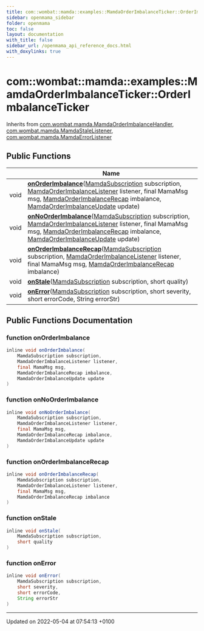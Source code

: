 ```yaml
---
title: com::wombat::mamda::examples::MamdaOrderImbalanceTicker::OrderImbalanceTicker
sidebar: openmama_sidebar
folder: openmama
toc: false
layout: documentation
with_title: false
sidebar_url: /openmama_api_reference_docs.html
with_doxylinks: true
---
```


# com::wombat::mamda::examples::MamdaOrderImbalanceTicker::OrderImbalanceTicker





Inherits from [com.wombat.mamda.MamdaOrderImbalanceHandler](interfacecom_1_1wombat_1_1mamda_1_1MamdaOrderImbalanceHandler.html), [com.wombat.mamda.MamdaStaleListener](interfacecom_1_1wombat_1_1mamda_1_1MamdaStaleListener.html), [com.wombat.mamda.MamdaErrorListener](interfacecom_1_1wombat_1_1mamda_1_1MamdaErrorListener.html)

## Public Functions

|                | Name           |
| -------------- | -------------- |
| void | **[onOrderImbalance](classcom_1_1wombat_1_1mamda_1_1examples_1_1MamdaOrderImbalanceTicker_1_1OrderImbalanceTicker.html#function-onorderimbalance)**([MamdaSubscription](classcom_1_1wombat_1_1mamda_1_1MamdaSubscription.html) subscription, [MamdaOrderImbalanceListener](classcom_1_1wombat_1_1mamda_1_1MamdaOrderImbalanceListener.html) listener, final MamaMsg msg, [MamdaOrderImbalanceRecap](interfacecom_1_1wombat_1_1mamda_1_1MamdaOrderImbalanceRecap.html) imbalance, [MamdaOrderImbalanceUpdate](interfacecom_1_1wombat_1_1mamda_1_1MamdaOrderImbalanceUpdate.html) update) |
| void | **[onNoOrderImbalance](classcom_1_1wombat_1_1mamda_1_1examples_1_1MamdaOrderImbalanceTicker_1_1OrderImbalanceTicker.html#function-onnoorderimbalance)**([MamdaSubscription](classcom_1_1wombat_1_1mamda_1_1MamdaSubscription.html) subscription, [MamdaOrderImbalanceListener](classcom_1_1wombat_1_1mamda_1_1MamdaOrderImbalanceListener.html) listener, final MamaMsg msg, [MamdaOrderImbalanceRecap](interfacecom_1_1wombat_1_1mamda_1_1MamdaOrderImbalanceRecap.html) imbalance, [MamdaOrderImbalanceUpdate](interfacecom_1_1wombat_1_1mamda_1_1MamdaOrderImbalanceUpdate.html) update) |
| void | **[onOrderImbalanceRecap](classcom_1_1wombat_1_1mamda_1_1examples_1_1MamdaOrderImbalanceTicker_1_1OrderImbalanceTicker.html#function-onorderimbalancerecap)**([MamdaSubscription](classcom_1_1wombat_1_1mamda_1_1MamdaSubscription.html) subscription, [MamdaOrderImbalanceListener](classcom_1_1wombat_1_1mamda_1_1MamdaOrderImbalanceListener.html) listener, final MamaMsg msg, [MamdaOrderImbalanceRecap](interfacecom_1_1wombat_1_1mamda_1_1MamdaOrderImbalanceRecap.html) imbalance) |
| void | **[onStale](classcom_1_1wombat_1_1mamda_1_1examples_1_1MamdaOrderImbalanceTicker_1_1OrderImbalanceTicker.html#function-onstale)**([MamdaSubscription](classcom_1_1wombat_1_1mamda_1_1MamdaSubscription.html) subscription, short quality) |
| void | **[onError](classcom_1_1wombat_1_1mamda_1_1examples_1_1MamdaOrderImbalanceTicker_1_1OrderImbalanceTicker.html#function-onerror)**([MamdaSubscription](classcom_1_1wombat_1_1mamda_1_1MamdaSubscription.html) subscription, short severity, short errorCode, String errorStr) |

## Public Functions Documentation

### function onOrderImbalance

```java
inline void onOrderImbalance(
    MamdaSubscription subscription,
    MamdaOrderImbalanceListener listener,
    final MamaMsg msg,
    MamdaOrderImbalanceRecap imbalance,
    MamdaOrderImbalanceUpdate update
)
```


### function onNoOrderImbalance

```java
inline void onNoOrderImbalance(
    MamdaSubscription subscription,
    MamdaOrderImbalanceListener listener,
    final MamaMsg msg,
    MamdaOrderImbalanceRecap imbalance,
    MamdaOrderImbalanceUpdate update
)
```


### function onOrderImbalanceRecap

```java
inline void onOrderImbalanceRecap(
    MamdaSubscription subscription,
    MamdaOrderImbalanceListener listener,
    final MamaMsg msg,
    MamdaOrderImbalanceRecap imbalance
)
```


### function onStale

```java
inline void onStale(
    MamdaSubscription subscription,
    short quality
)
```


### function onError

```java
inline void onError(
    MamdaSubscription subscription,
    short severity,
    short errorCode,
    String errorStr
)
```


-------------------------------

Updated on 2022-05-04 at 07:54:13 +0100